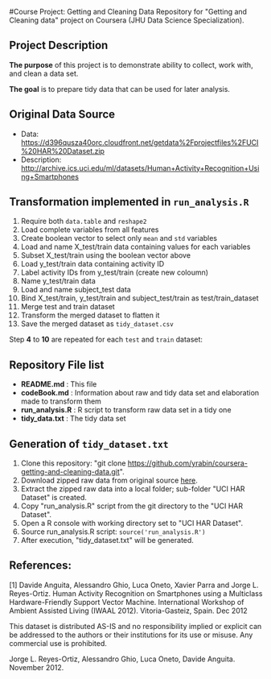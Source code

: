 #Course Project: Getting and Cleaning Data
Repository for "Getting and Cleaning data" project on Coursera (JHU Data Science Specialization).



## Project Description

**The purpose** of this project is to demonstrate ability to collect, work with, and clean a data set.


**The goal** is to prepare tidy data that can be used for later analysis. 



## Original Data Source

* Data: https://d396qusza40orc.cloudfront.net/getdata%2Fprojectfiles%2FUCI%20HAR%20Dataset.zip
* Description: http://archive.ics.uci.edu/ml/datasets/Human+Activity+Recognition+Using+Smartphones



## Transformation implemented in ```run_analysis.R```

1. Require both ```data.table``` and ```reshape2```
2. Load complete variables from all features
3. Create boolean vector to select only ```mean``` and ```std``` variables
4. Load and name X_test/train data containing values for each variables
5. Subset X_test/train using the boolean vector above
6. Load y_test/train data containing activity ID
7. Label activity IDs from y_test/train (create new coloumn)
8. Name y_test/train data
9. Load and name subject_test data
10. Bind X_test/train, y_test/train and subject_test/train as test/train_dataset
11. Merge test and train dataset
12. Transform the merged dataset to flatten it
13. Save the merged dataset as ```tidy_dataset.csv```


Step **4** to **10** are repeated for each ```test``` and ```train``` dataset:



## Repository File list

* **README.md**       : This file
* **codeBook.md**     : Information about raw and tidy data set and elaboration made to transform them
* **run_analysis.R**  : R script to transform raw data set in a tidy one
* **tidy_data.txt**   : The tidy data set



## Generation of ```tidy_dataset.txt```

1. Clone this repository: "git clone https://github.com/yrabin/coursera-getting-and-cleaning-data.git".
2. Download zipped raw data from original source [here](https://d396qusza40orc.cloudfront.net/getdata%2Fprojectfiles%2FUCI%20HAR%20Dataset.zip).
3. Extract the zipped raw data into a local folder; sub-folder "UCI HAR Dataset" is created.
4. Copy "run_analysis.R" script from the git directory to the "UCI HAR Dataset".
5. Open a R console with working directory set to "UCI HAR Dataset".
6. Source run_analysis.R script: ```source('run_analysis.R')```
7. After execution, "tidy_dataset.txt" will be generated.



## References:

[1] Davide Anguita, Alessandro Ghio, Luca Oneto, Xavier Parra and Jorge L. Reyes-Ortiz. Human Activity Recognition on Smartphones using a Multiclass Hardware-Friendly Support Vector Machine. International Workshop of Ambient Assisted Living (IWAAL 2012). Vitoria-Gasteiz, Spain. Dec 2012

This dataset is distributed AS-IS and no responsibility implied or explicit can be addressed to the authors or their institutions for its use or misuse. Any commercial use is prohibited.

Jorge L. Reyes-Ortiz, Alessandro Ghio, Luca Oneto, Davide Anguita. November 2012.


